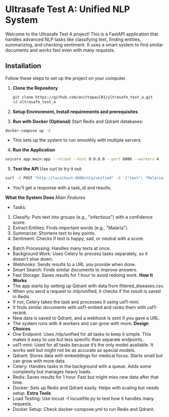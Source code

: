 # Ultrasafe Test A: Unified NLP System

Welcome to the Ultrasafe Test A project! This is a FastAPI application that handles advanced NLP tasks like classifying text, finding entities, summarizing, and checking sentiment. It uses a smart system to find similar documents and works fast even with many requests.

## Installation

Follow these steps to set up the project on your computer.

1. **Clone the Repository**
   ```bash
   git clone https://github.com/anittapaul01/ultrasafe_test_a.git
   cd ultrasafe_test_a

2. **Setup Environment, Install requirements and prerequisites**
 
3. **Run with Docker (Optional)**
Start Redis and Qdrant databases:
```bash
docker-compose up -d
```
- This sets up the system to run smoothly with multiple servers.

4. **Run the Application**
```bash
uvicorn app.main:app --reload --host 0.0.0.0 --port 8000 --workers 4
```

5. **Test the API**
Use curl to try it out:
```bash
curl -X POST "http://localhost:8000/nlp/unified" -d '{"text": "Malaria is infectious", "task": "classify", "categories": ["infectious", "chronic", "other"]}' -H "Content-Type: application/json"
```
- You’ll get a response with a task_id and results.

**What the System Does**
*Main Features*
- Tasks: 
1. Classify: Puts text into groups (e.g., "infectious") with a confidence score.
2. Extract Entities: Finds important words (e.g., "Malaria").
3. Summarize: Shortens text to key points.
4. Sentiment: Checks if text is happy, sad, or neutral with a score.
- Batch Processing: Handles many texts at once.
- Background Work: Uses Celery to process tasks separately, so it doesn’t slow down.
- Webhooks: Sends results to a URL you provide when done.
- Smart Search: Finds similar documents to improve answers.
- Fast Storage: Saves results for 1 hour to avoid redoing work.
**How It Works**
- The app starts by setting up Qdrant with data from filtered_diseases.csv.
- When you send a request to /nlp/unified, it checks if the result is saved in Redis.
- If not, Celery takes the task and processes it using usf1-mini.
- It finds similar documents with usf1-embed and ranks them with usf1-rerank.
- New data is saved to Qdrant, and a webhook is sent if you gave a URL.
- The system runs with 4 workers and can grow with more.
**Design Choices**
- One Endpoint: Uses /nlp/unified for all tasks to keep it simple. This makes it easy to use but less specific than separate endpoints.
- usf1-mini: Used for all tasks because it’s the only model available. It works well but might not be as accurate as special models.
- Qdrant: Stores data with embeddings for medical focus. Starts small but can grow with more data.
- Celery: Handles tasks in the background with a queue. Adds some complexity but manages heavy loads.
- Redis: Saves results for 1 hour. Fast but might miss new data after that time.
- Docker: Sets up Redis and Qdrant easily. Helps with scaling but needs setup.
**Extra Tools**
- Load Testing: Use locust -f locustfile.py to test how it handles many requests.
- Docker Setup: Check docker-compose.yml to run Redis and Qdrant.